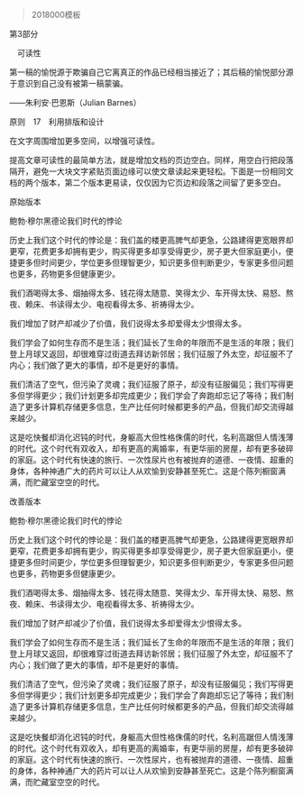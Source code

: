 # 
> 2018000模板


第3部分

　可读性





第一稿的愉悦源于欺骗自己它离真正的作品已经相当接近了；其后稿的愉悦部分源于意识到自己没有被第一稿蒙骗。

——朱利安·巴恩斯（Julian Barnes）





原则　17　利用排版和设计

在文字周围增加更多空间，以增强可读性。

提高文章可读性的最简单方法，就是增加文档的页边空白。同样，用空白行把段落隔开，避免一大块文字紧贴页面边缘可以使文章读起来更轻松。下面是一份相同文档的两个版本，第二个版本更易读，仅仅因为它页边和段落之间留了更多空白。

原始版本



鲍勃·穆尔黑德论我们时代的悖论

历史上我们这个时代的悖论是：我们盖的楼更高脾气却更急，公路建得更宽眼界却更窄，花费更多却拥有更少，购买得更多却享受得更少，房子更大但家庭更小，便捷更多但时间更少，学位更多但理智更少，知识更多但判断更少，专家更多但问题也更多，药物更多但健康更少。

我们酒喝得太多、烟抽得太多、钱花得太随意、笑得太少、车开得太快、易怒、熬夜、赖床、书读得太少、电视看得太多、祈祷得太少。

我们增加了财产却减少了价值，我们说得太多却爱得太少恨得太多。

我们学会了如何生存而不是生活；我们延长了生命的年限而不是生活的年限；我们登上月球又返回，却很难穿过街道去拜访新邻居；我们征服了外太空，却征服不了内心；我们做了更大的事情，却不是更好的事情。

我们清洁了空气，但污染了灵魂；我们征服了原子，却没有征服偏见；我们写得更多但学得更少；我们计划更多却完成更少；我们学会了奔跑却忘记了等待；我们制造了更多计算机存储更多信息，生产比任何时候都更多的产品，但我们却交流得越来越少。

这是吃快餐却消化迟钝的时代，身躯高大但性格侏儒的时代，名利高踞但人情浅薄的时代。这个时代有双收入，却有更高的离婚率，有更华丽的房屋，却有更多破碎的家庭。这个时代有快速的旅行、一次性尿片也有被抛弃的道德、一夜情、超重的身体，各种神通广大的药片可以让人从欢愉到安静甚至死亡。这是个陈列橱窗满满，而贮藏室空空的时代。

改善版本



鲍勃·穆尔黑德论我们时代的悖论

历史上我们这个时代的悖论是：我们盖的楼更高脾气却更急，公路建得更宽眼界却更窄，花费更多却拥有更少，购买得更多却享受得更少，房子更大但家庭更小，便捷更多但时间更少，学位更多但理智更少，知识更多但判断更少，专家更多但问题也更多，药物更多但健康更少。

我们酒喝得太多、烟抽得太多、钱花得太随意、笑得太少、车开得太快、易怒、熬夜、赖床、书读得太少、电视看得太多、祈祷得太少。

我们增加了财产却减少了价值，我们说得太多却爱得太少恨得太多。

我们学会了如何生存而不是生活；我们延长了生命的年限而不是生活的年限；我们登上月球又返回，却很难穿过街道去拜访新邻居；我们征服了外太空，却征服不了内心；我们做了更大的事情，却不是更好的事情。

我们清洁了空气，但污染了灵魂；我们征服了原子，却没有征服偏见；我们写得更多但学得更少；我们计划更多却完成更少；我们学会了奔跑却忘记了等待；我们制造了更多计算机存储更多信息，生产比任何时候都更多的产品，但我们却交流得越来越少。

这是吃快餐却消化迟钝的时代，身躯高大但性格侏儒的时代，名利高踞但人情浅薄的时代。这个时代有双收入，却有更高的离婚率，有更华丽的房屋，却有更多破碎的家庭。这个时代有快速的旅行、一次性尿片，也有被抛弃的道德、一夜情、超重的身体，各种神通广大的药片可以让人从欢愉到安静甚至死亡。这是个陈列橱窗满满，而贮藏室空空的时代。



